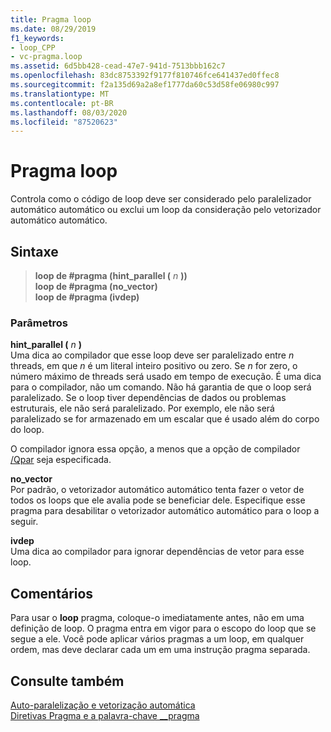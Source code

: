 ```yaml
---
title: Pragma loop
ms.date: 08/29/2019
f1_keywords:
- loop_CPP
- vc-pragma.loop
ms.assetid: 6d5bb428-cead-47e7-941d-7513bbb162c7
ms.openlocfilehash: 83dc8753392f9177f810746fce641437ed0ffec8
ms.sourcegitcommit: f2a135d69a2a8ef1777da60c53d58fe06980c997
ms.translationtype: MT
ms.contentlocale: pt-BR
ms.lasthandoff: 08/03/2020
ms.locfileid: "87520623"
---
```

# <a name="loop-pragma"></a>Pragma loop

Controla como o código de loop deve ser considerado pelo paralelizador automático automático ou exclui um loop da consideração pelo vetorizador automático automático.

## <a name="syntax"></a>Sintaxe

> **loop de #pragma (hint_parallel (** *n* **))**\
> **loop de #pragma (no_vector)**\
> **loop de #pragma (ivdep)**

### <a name="parameters"></a>Parâmetros

**hint_parallel (** *n* **)**\
Uma dica ao compilador que esse loop deve ser paralelizado entre *n* threads, em que *n* é um literal inteiro positivo ou zero. Se *n* for zero, o número máximo de threads será usado em tempo de execução. É uma dica para o compilador, não um comando. Não há garantia de que o loop será paralelizado. Se o loop tiver dependências de dados ou problemas estruturais, ele não será paralelizado. Por exemplo, ele não será paralelizado se for armazenado em um escalar que é usado além do corpo do loop.

O compilador ignora essa opção, a menos que a opção de compilador [/Qpar](../build/reference/qpar-auto-parallelizer.md) seja especificada.

**no_vector**\
Por padrão, o vetorizador automático automático tenta fazer o vetor de todos os loops que ele avalia pode se beneficiar dele. Especifique esse pragma para desabilitar o vetorizador automático automático para o loop a seguir.

**ivdep**\
Uma dica ao compilador para ignorar dependências de vetor para esse loop.

## <a name="remarks"></a>Comentários

Para usar o **loop** pragma, coloque-o imediatamente antes, não em uma definição de loop. O pragma entra em vigor para o escopo do loop que se segue a ele. Você pode aplicar vários pragmas a um loop, em qualquer ordem, mas deve declarar cada um em uma instrução pragma separada.

## <a name="see-also"></a>Consulte também

[Auto-paralelização e vetorização automática](../parallel/auto-parallelization-and-auto-vectorization.md)\
[Diretivas Pragma e a palavra-chave __pragma](../preprocessor/pragma-directives-and-the-pragma-keyword.md)

